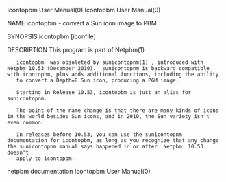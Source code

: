 Icontopbm User Manual(0)                                                                                                                                                             Icontopbm User Manual(0)



NAME
       icontopbm - convert a Sun icon image to PBM


SYNOPSIS
       icontopbm [iconfile]



DESCRIPTION
       This program is part of Netpbm(1)

       icontopbm  was obsoleted by sunicontopnm(1) , introduced with Netpbm 10.53 (December 2010).  sunicontopnm is backward compatible with icontopbm, plus adds additional functions, including the ability
       to convert a Depth=8 Sun icon, producing a PGM image.

       Starting in Release 10.53, icontopbm is just an alias for sunicontopnm.

       The point of the name change is that there are many kinds of icons in the world besides Sun icons, and in 2010, the Sun variety isn't even common.

       In releases before 10.53, you can use the sunicontopnm documentation for icontopbm, as long as you recognize that any change the sunicontopnm manual says happened in or after  Netpbm  10.53  doesn't
       apply to icontopbm.



netpbm documentation                                                                                                                                                                 Icontopbm User Manual(0)
